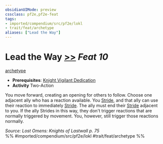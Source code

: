 ```yaml
---
obsidianUIMode: preview
cssclass: pf2e,pf2e-feat
tags:
- imported/compendium/src/pf2e/lokl
- trait/feat/archetype
aliases: ["Lead the Way"]
---
```

# Lead the Way  [>>](chapter-9-playing-the-game.md#Actions "Two-Action") *Feat 10*  
[archetype](archetype.md)  

- **Prerequisites**: [Knight Vigilant Dedication](knight-vigilant-dedication-locg.md)
- **Activity** Two-Action

You move forward, creating an opening for others to follow. Choose one adjacent ally who has a reaction available. You [Stride](stride.md), and that ally can use their reaction to immediately [Stride](stride.md). The ally must end their [Stride](stride.md) adjacent to you. If the ally Strides in this way, they don't trigger reactions that are normally triggered by movement. You, however, still trigger those reactions normally.

*Source: Lost Omens: Knights of Lastwall p. 75*  
%% #imported/compendium/src/pf2e/lokl #trait/feat/archetype %%